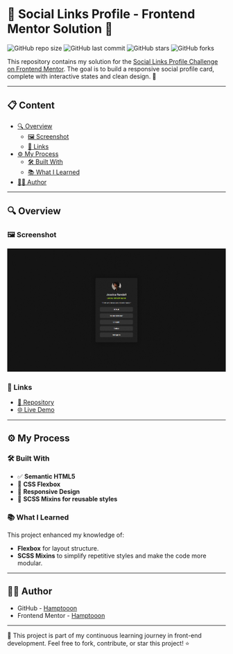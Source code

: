 # 🌟 Social Links Profile - Frontend Mentor Solution 🌟

![GitHub repo size](https://img.shields.io/github/repo-size/hamptooon/social-links-profile?style=for-the-badge&color=yellow)
![GitHub last commit](https://img.shields.io/github/last-commit/hamptooon/social-links-profile?style=for-the-badge&color=brightgreen)
![GitHub stars](https://img.shields.io/github/stars/hamptooon/social-links-profile?style=for-the-badge&color=ff69b4)
![GitHub forks](https://img.shields.io/github/forks/hamptooon/social-links-profile?style=for-the-badge&color=purple)

This repository contains my solution for the [Social Links Profile Challenge on Frontend Mentor](https://www.frontendmentor.io/learning-paths/getting-started-on-frontend-mentor-XJhRWRREZd/steps/66e99a4e5832c087f2209e1f/challenge/start). The goal is to build a responsive social profile card, complete with interactive states and clean design. 🚀

---

## 📋 Content

- [🔍 Overview](#-overview)
    - [🖼 Screenshot](#-screenshot)
    - [🔗 Links](#-links)
- [⚙️ My Process](#-my-process)
    - [🛠 Built With](#-built-with)
    - [📚 What I Learned](#-what-i-learned)
- [👨‍💻 Author](#-author)

---

## 🔍 Overview

### 🖼 Screenshot

![Preview](./readme-files/preview.png)

### 🔗 Links

- [📂 Repository](https://github.com/Hamptooon/social-links-profile)
- [🌐 Live Demo](https://Hamptooon.github.io/social-links-profile)

---

## ⚙️ My Process

### 🛠 Built With

- ✅ **Semantic HTML5**
- 🎨 **CSS Flexbox**
- 📱 **Responsive Design**
- 🧩 **SCSS Mixins for reusable styles**

### 📚 What I Learned

This project enhanced my knowledge of:

- **Flexbox** for layout structure.
- **SCSS Mixins** to simplify repetitive styles and make the code more modular.

---

## 👨‍💻 Author

- GitHub - [Hamptooon](https://github.com/Hamptooon)
- Frontend Mentor - [Hamptooon](https://www.frontendmentor.io/profile/Hamptooon)

---

🔧 This project is part of my continuous learning journey in front-end development. Feel free to fork, contribute, or star this project! ⭐️